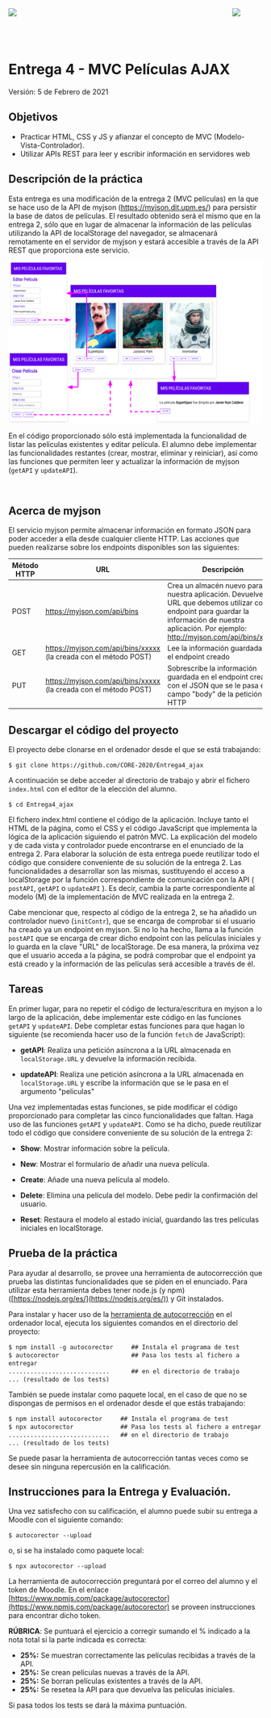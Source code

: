 <img  align="left" width="150" style="float: left;" src="https://www.upm.es/sfs/Rectorado/Gabinete%20del%20Rector/Logos/UPM/CEI/LOGOTIPO%20leyenda%20color%20JPG%20p.png">
<img  align="right" width="60" style="float: right;" src="http://www.dit.upm.es/figures/logos/ditupm-big.gif">

<br/><br/><br/>
# Entrega 4 - MVC Películas AJAX
Versión: 5 de Febrero de 2021

## Objetivos

 - Practicar HTML, CSS y JS y afianzar el concepto de MVC (Modelo-Vista-Controlador). 
 - Utilizar APIs REST para leer y escribir información en servidores web

## Descripción de la práctica

Esta entrega es una modificación de la entrega 2 (MVC películas) en la que se hace uso de la API de myjson (https://myjson.dit.upm.es/) para persistir la base de datos de películas. El resultado obtenido será el mismo que en la entrega 2, sólo que en lugar de almacenar la información de las películas utilizando la API de localStorage del navegador, se almacenará remotamente en el servidor de myjson y estará accesible a través de la API REST que proporciona este servicio.

<p align="center">
  <img width="568" height="320" src="https://raw.githubusercontent.com/CORE-2020/Entrega4_ajax/master/files/enunciado.png">
</p>

En el código proporcionado sólo está implementada la funcionalidad de listar las películas existentes y editar película. El alumno debe implementar las funcionalidades restantes (crear, mostrar, eliminar y reiniciar), así como las funciones que permiten leer y actualizar la información de myjson (`getAPI` y ``updateAPI``).

<br/>

## Acerca de myjson

El servicio myjson permite almacenar información en formato JSON para poder acceder a ella desde cualquier cliente HTTP. Las acciones que pueden realizarse sobre los endpoints disponibles son las siguientes:

| Método HTTP | URL                                | Descripción                                                                                                                                                                                          |
|-------------|------------------------------------|------------------------------------------------------------------------------------------------------------------------------------------------------------------------------------------------------|
| POST        | https://myjson.com/api/bins        | Crea un almacén nuevo para nuestra aplicación. Devuelve la URL que debemos utilizar como endpoint para guardar la información de nuestra aplicación. Por ejemplo: http://myjson.com/api/bins/xxxxx |
| GET         | https://myjson.com/api/bins/xxxxx (la creada con el método POST) | Lee la información guardada en el endpoint creado                                                                                                                                                    |
| PUT         | https://myjson.com/api/bins/xxxxx (la creada con el método POST) | Sobrescribe la información guardada en el endpoint creado con el JSON que se le pasa en el campo "body" de la petición HTTP                                                                                             |

## Descargar el código del proyecto

El proyecto debe clonarse en el ordenador desde el que se está trabajando:

```
$ git clone https://github.com/CORE-2020/Entrega4_ajax
```
A continuación se debe acceder al directorio de trabajo y abrir el fichero `index.html` con el editor de la elección del alumno.

```
$ cd Entrega4_ajax
```

El fichero index.html contiene el código de la aplicación. Incluye tanto el HTML de la página, como el CSS y el código JavaScript que implementa la lógica de la aplicación siguiendo el patrón MVC. La explicación del modelo y de cada vista y controlador puede encontrarse en el enunciado de la entrega 2. Para elaborar la solución de esta entrega puede reutilizar todo el código que considere conveniente de su solución de la entrega 2. Las funcionalidades a desarrollar son las mismas, sustituyendo el acceso a localStorage por la función correspondiente de comunicación con la API ( ``postAPI``, ``getAPI`` o ``updateAPI`` ). Es decir, cambia la parte correspondiente al modelo (M) de la implementación de MVC realizada en la entrega 2.

Cabe mencionar que, respecto al código de la entrega 2, se ha añadido un controlador nuevo (``initContr``), que se encarga de comprobar si el usuario ha creado ya un endpoint en myjson. Si no lo ha hecho, llama a la función ``postAPI`` que se encarga de crear dicho endpoint con las películas iniciales y lo guarda en la clave "URL" de localStorage. De esa manera, la próxima vez que el usuario acceda a la página, se podrá comprobar que el endpoint ya está creado y la información de las películas será accesible a través de él.


## Tareas

En primer lugar, para no repetir el código de lectura/escritura en myjson a lo largo de la aplicación, debe implementar este código en las funciones ``getAPI`` y ``updateAPI``. Debe completar estas funciones para que hagan lo siguiente (se recomienda hacer uso de la función ``fetch`` de JavaScript):

- **getAPI**: Realiza una petición asíncrona a la URL almacenada en ``localStorage.URL`` y devuelve la información recibida.

- **updateAPI**: Realiza une petición asíncrona a la URL almacenada en ``localStorage.URL`` y escribe la información que se le pasa en el argumento "peliculas"

Una vez implementadas estas funciones, se pide modificar el código proporcionado para completar las cinco funcionalidades que faltan. Haga uso de las funciones ``getAPI`` y ``updateAPI``. Como se ha dicho, puede reutilizar todo el código que considere conveniente de su solución de la entrega 2:

- **Show**: Mostrar información sobre la película. 

- **New**: Mostrar el formulario de añadir una nueva película. 

- **Create**: Añade una nueva película al modelo. 

- **Delete**: Elimina una película del modelo. Debe pedir la confirmación del usuario.

- **Reset**: Restaura el modelo al estado inicial, guardando las tres películas iniciales en localStorage.
 


## Prueba de la práctica 

Para ayudar al desarrollo, se provee una herramienta de autocorrección que prueba las distintas funcionalidades que se piden en el enunciado. Para utilizar esta herramienta debes tener node.js (y npm) ([https://nodejs.org/es/](https://nodejs.org/es/)) y Git instalados. 

Para instalar y hacer uso de la [herramienta de autocorrección](https://www.npmjs.com/package/autocorector) en el ordenador local, ejecuta los siguientes comandos en el directorio del proyecto:

```
$ npm install -g autocorector     ## Instala el programa de test
$ autocorector                    ## Pasa los tests al fichero a entregar
............................      ## en el directorio de trabajo
... (resultado de los tests)
```
También se puede instalar como paquete local, en el caso de que no se dispongas de permisos en el ordenador desde el que estás trabajando:
```
$ npm install autocorector     ## Instala el programa de test
$ npx autocorector             ## Pasa los tests al fichero a entregar
............................   ## en el directorio de trabajo
... (resultado de los tests)
```

Se puede pasar la herramienta de autocorrección tantas veces como se desee sin ninguna repercusión en la calificación.

## Instrucciones para la Entrega y Evaluación.

Una vez satisfecho con su calificación, el alumno puede subir su entrega a Moodle con el siguiente comando:
```
$ autocorector --upload
```
o, si se ha instalado como paquete local:
```
$ npx autocorector --upload
```

La herramienta de autocorrección preguntará por el correo del alumno y el token de Moodle. En el enlace [https://www.npmjs.com/package/autocorector](https://www.npmjs.com/package/autocorector) se proveen instrucciones para encontrar dicho token.


**RÚBRICA**: Se puntuará el ejercicio a corregir sumando el % indicado a la nota total si la parte indicada es correcta:

-  **25%:** Se muestran correctamente las películas recibidas a través de la API.
-  **25%:** Se crean películas nuevas a través de la API.
-  **25%:** Se borran películas existentes a través de la API.
-  **25%:** Se resetea la API para que devuelva las películas iniciales.

Si pasa todos los tests se dará la máxima puntuación.
 
